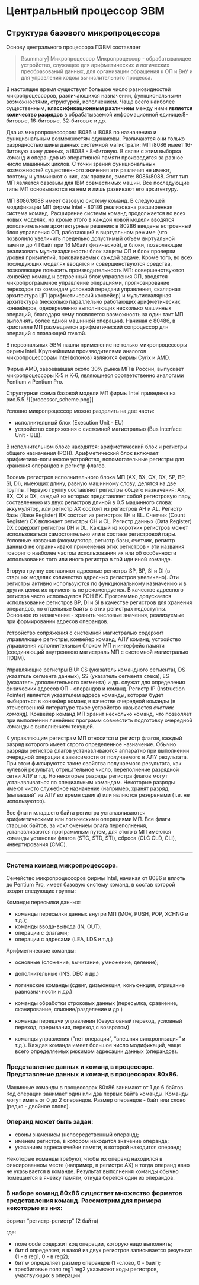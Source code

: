 # Центральный процессор ЭВМ
## Структура базового микропроцессора
Основу центрального процессора ПЭВМ составляет
> [!summary] Микропроцессор
> Микропроцессор - обрабатывающее устройство, служащее для арифметических и логических преобразований данных, для организации обращения к ОП и ВнУ и для управления ходом вычислительного процесса.

В настоящее время существует большое число разновидностей микропроцессоров, различающихся назначении, функциональными возможностями, структурой, исполнением. Чаще всего наиболее существенным, **классификационным различием** между ними **является количество разрядов** в обрабатываемой информационной единице:8-битовые, 16-битовые, 32-битовые и др.

Два из микропроцессоров: i8086 и i8088 по назначению и функциональным возможностям одинаковы. Различаются они только разрядностью шины данных системной магистрали: МП i8086 имеет 16-битовую шину данных, а i8088 - 8-битовую. В связи с этим выборка команд и операндов из оперативной памяти производится за разное число машинных циклов. С точки зрения функциональных возможностей существенного значения эти различия не имеют, поэтому и упоминают о них, как правило, вместе: 8086/8088. Этот тип МП является базовым для IBM совместимых машин. Все последующие типы МП основываются на нем и лишь развивают его архитектуру.

МП 8086/8088 имеет базовую систему команд. В следующей модификации МП фирмы Intel - 80186 реализована расширенная система команд. Расширение системы команд продолжается во всех новых моделях, но кроме этого в каждой новой модели вводятся дополнительные архитектурные решения: в 80286 введены встроенный блок управления ОП, работающий в виртуальном режиме (что позволило увеличить предельно допустимый объем виртуальной памяти до 4 Гбайт при 16 Мбайт физической), и блоки, позволяющие реализовать мультизадачность: блок защиты ОП и блок проверки уровня привилегий, присваиваемых каждой задаче. Кроме того, во всех последующих моделях вводятся и совершенствуются средства, позволяющие повысить производительность МП: совершенствуются конвейер команд и встроенный блок управления ОП, вводятся микропрограммное управление операциями, прогнозирование переходов по командам условной передачи управления, скалярная архитектура ЦП (арифметический конвейер) и мультискалярная архитектура (несколько параллельно работающих арифметических конвейеров, одновременно выполняющих несколько машинных операций, благодаря чему появляется возможность за один такт МП выполнять более одной машинной операции). Начиная с 80486, в кристалле МП размещается арифметический сопроцессор для операций с плавающей точкой.

В персональных ЭВМ нашли применение не только микропроцессоры фирмы Intel. Крупнейшими производителями аналогов микропроцессорам Intel (клонов) являются фирмы Cyrix и AMD.

Фирма AMD, завоевавшая около 30% рынка МП в России, выпускает микропроцессоры К-5 и К-6, являющиеся соответственно аналогами Pentium и Pentium Pro.

Структурная схема базовой модели МП фирмы Intel приведена на рис.5.5.
![[processor_scheme.png]]

Условно микропроцессор можно разделить на две части: 
- исполнительный блок (Execution Unit - EU)
- устройство сопряжения с системной магистралью (Bus Interface Unit - ВШ).

В исполнительном блоке находятся: арифметический блок и регистры общего назначения (РОН). Арифметический блок включает арифметико-логическое устройство, вспомогательные регистры для хранения операндов и регистр флагов.

Восемь регистров исполнительного блока МП (АХ, ВХ, СХ, DX, SP, ВР, SI, DI), имеющих длину, равную машинному слову, делятся на две группы. Первую группу составляют регистры общего назначения: АХ, ВХ, СХ и DX, каждый из которых представляет собой регистровую пару, составленную из двух регистров длиной в 0.5 машинного слова: аккумулятор, _или_ регистр АХ состоит из регистров АН и AL. Регистр базы (Base Register) ВХ состоит из регистров ВН и BL. Счетчик (Count Register) СХ включает регистры СН и CL. Регистр данных (Data Register) DX содержит регистры DH и DL. Каждый из коротких регистров может использоваться самостоятельно или в составе регистровой пары. Условные названия (аккумулятор, регистр базы, счетчик, регистр данных) не ограничивают применения этих регистров - эти названия говорят о наиболее частом использовании их или об особенности использования того или иного регистра в той иди иной команде.

Вторую группу составляют адресные регистры SP, BP, SI и DI (в старших моделях количество адресных регистров увеличено). Эти регистры активно используются по функциональному назначению и в других целях их применять не рекомендуется. В качестве адресного регистра часто используется РОН ВХ. Программно допускается использование регистров BP, DI и SI в качестве регистров для хранения операндов, но отдельные байты в этих регистрах недоступны. Основное их назначение - хранить числовые значения, реализуемые при формировании адресов операндов.

Устройство сопряжения с системной магистралью содержит управляющие регистры, конвейер команд, АЛУ команд, устройство управления исполнительным блоком МП и интерфейс памяти (соединяющий внутреннюю магистраль МП с системной магистралью ПЭВМ).

Управляющие регистры BIU: CS (указатель командного сегмента), DS указатель сегмента данных), SS (указатель сегмента стека), ES (указатель дополнительного сегмента) и др. служат для определения физических адресов ОП - операндов и команд. Регистр IP (Instruction Pointer) является указателем адреса команды, которая будет выбираться в конвейер команд в качестве очередной команды (в отечественной литературе такое устройство называется _счетчик команд)._ Конвейер команд МП хранит несколько команд, что позволяет при выполнении линейных программ совместить подготовку очередной команды с выполнением текущей.

К управляющим регистрам МП относится и регистр флагов, каждый разряд которого имеет строго определенное назначение. Обычно разряды регистра флагов устанавливаются аппаратно при выполнении очередной операции в зависимости от получаемого в АЛУ результата. При этом фиксируются такие свойства получаемого результата, как нулевой результат, отрицательное число, переполнение разрядной сетки АЛУ и т.д. Но некоторые разряды регистра флагов могут устанавливаться по специальным командам. Некоторые разряды имеют чисто служебное назначение (например, хранят разряд, (выпавший” из АЛУ во время сдвига) или являются резервными (т.е. не используются).

Все флаги младшего байта регистра устанавливаются арифметическими или логическими операциями МП. Все флаги старших байтов, за исключением флага переполнения, устанавливаются программным путем, для этого в МП имеются команды установки флагов (STC, STD, STI), сброса (CLC CLD, CLI), инвертирования (CMC).
***
### Система команд микропроцессора.
Семейство микропроцессоров фирмы Intel, начиная от 8086 и вплоть до Pentium Pro, имеет базовую систему команд, в состав которой входят следующие группы:

Команды пересылки данных:
- команды пересылки данных внутри МП (MOV, PUSH, POP, XCHNG и т.д.);
- команды ввода-вывода (IN, OUT);
- операции с флагами;
- операции с адресами (LEA, LDS и т.д.)

Арифметические команды:
- основные (сложение, вычитание, умножение, деление);
- дополнительные (INS, DEC и др.)

- логические команды (сдвиг, дизъюнкция, конъюнкция, отрицание равнозначности и др.)
- команды обработки строковых данных (пересылка, сравнение, сканирование, слияние/разделение и др.)
- команды передачи управления (безусловный переход, условный переход, прерывания, переход с возвратом)
- команды управления (“нет операции”, “внешняя синхронизация” и т.д.). Каждая команда имеет большое число модификаций, чаще всего определяемых режимом адресации данных (операндов).

### Представление данных и команд в процессоре. Представление данных и команд в процессорах 80х86.
Машинные команды в процессорах 80х86 занимают от 1 до 6 байтов. Код операции занимает один или два первых байта команды. Команды могут иметь от 0 до 2 операндов. Размер операндов - байт или слово (редко - двойное слово).

### Операнд может быть задан:
- своим значением (непосредственный операнд);
- именем регистра, в котором находится значение операнда;
- указанием адреса ячейки памяти, в которой находится операнд;

Некоторые команды требуют, чтобы их операнд находился в фиксированном месте (например, в регистре AX) и тогда операнд явно не указывается в команде. Результат выполнения команды обычно помещается в ячейку памяти, откуда берется один из операндов.

### В наборе команд 80х86 существет множество форматов представления команд. Рассмотрим для примера некоторые из них:
формат “регистр-регистр” (2 байта)

где:
- поле code содержит код операции, которую надо выполнить;
- бит d определяет, в какой из двух регистров записывается результат (1 - в reg1, 0 - в reg2);
- бит w определяет размер операндов (1 -слово, 0 - байт);
- трехбитовые поля reg1 reg2 указывают коды регистров, участвующих в операции: